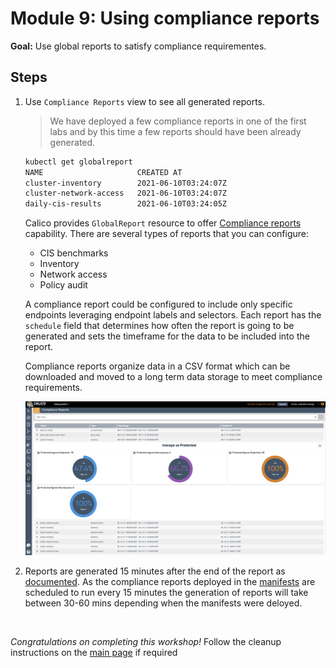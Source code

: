 # Module 9: Using compliance reports

**Goal:** Use global reports to satisfy compliance requirementes.

## Steps

1. Use `Compliance Reports` view to see all generated reports.

    >We have deployed a few compliance reports in one of the first labs and by this time a few reports should have been already generated. 
    ```bash
    kubectl get globalreport                                                          
    NAME                     CREATED AT
    cluster-inventory        2021-06-10T03:24:07Z
    cluster-network-access   2021-06-10T03:24:07Z
    daily-cis-results        2021-06-10T03:24:05Z
    ```


    Calico provides `GlobalReport` resource to offer [Compliance reports](https://docs.tigera.io/compliance/compliance-reports/) capability. There are several types of reports that you can configure:

    - CIS benchmarks
    - Inventory
    - Network access
    - Policy audit


    A compliance report could be configured to include only specific endpoints leveraging endpoint labels and selectors. Each report has the `schedule` field that determines how often the report is going to be generated and sets the timeframe for the data to be included into the report.

    Compliance reports organize data in a CSV format which can be downloaded and moved to a long term data storage to meet compliance requirements.

    ![compliance report](../img/compliance-report.png)

2. Reports are generated 15 minutes after the end of the report as [documented](https://docs.tigera.io/v3.8/compliance/overview#change-the-default-report-generation-time). As the compliance reports deployed in the [manifests](https://github.com/tigera-solutions/calicocloud-aks-workshop/tree/main/demo/40-compliance-reports) are scheduled to run every 15 minutes the generation of reports will take between 30-60 mins depending when the manifests were deloyed.
<br>

*Congratulations on completing this workshop!*
Follow the cleanup instructions on the [main page](./README.md) if required
